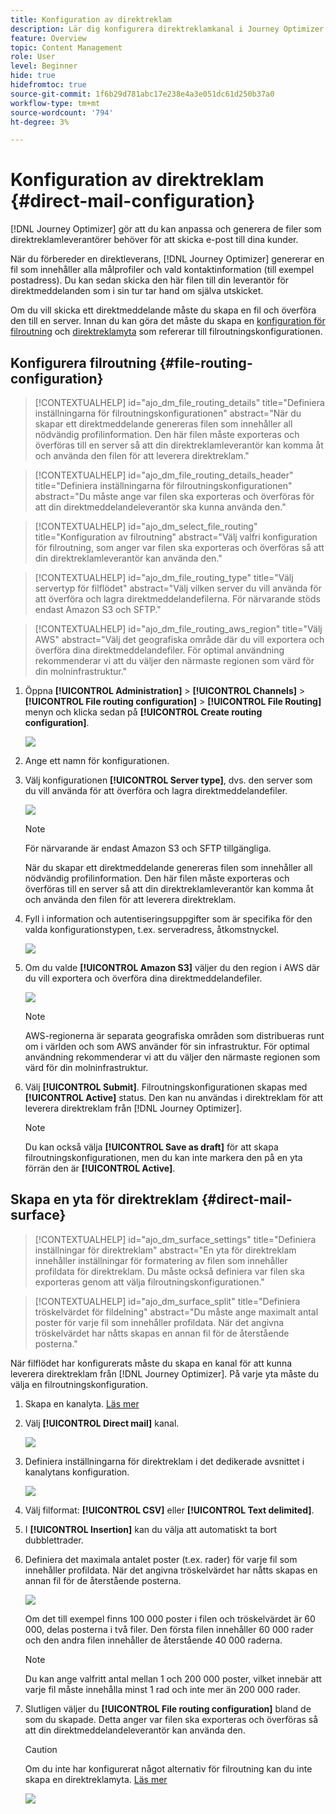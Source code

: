 ```yaml
---
title: Konfiguration av direktreklam
description: Lär dig konfigurera direktreklamkanal i Journey Optimizer
feature: Overview
topic: Content Management
role: User
level: Beginner
hide: true
hidefromtoc: true
source-git-commit: 1f6b29d781abc17e238e4a3e051dc61d250b37a0
workflow-type: tm+mt
source-wordcount: '794'
ht-degree: 3%

---
```


# Konfiguration av direktreklam {#direct-mail-configuration}

[!DNL Journey Optimizer] gör att du kan anpassa och generera de filer som direktreklamleverantörer behöver för att skicka e-post till dina kunder.

När du förbereder en direktleverans, [!DNL Journey Optimizer] genererar en fil som innehåller alla målprofiler och vald kontaktinformation (till exempel postadress). Du kan sedan skicka den här filen till din leverantör för direktmeddelanden som i sin tur tar hand om själva utskicket.

Om du vill skicka ett direktmeddelande måste du skapa en fil och överföra den till en server. Innan du kan göra det måste du skapa en [konfiguration för filroutning](#file-routing-configuration) och [direktreklamyta](#direct-mail-surface) som refererar till filroutningskonfigurationen.

## Konfigurera filroutning {#file-routing-configuration}

>[!CONTEXTUALHELP]
>id="ajo_dm_file_routing_details"
>title="Definiera inställningarna för filroutningskonfigurationen"
>abstract="När du skapar ett direktmeddelande genereras filen som innehåller all nödvändig profilinformation. Den här filen måste exporteras och överföras till en server så att din direktreklamleverantör kan komma åt och använda den filen för att leverera direktreklam."

>[!CONTEXTUALHELP]
>id="ajo_dm_file_routing_details_header"
>title="Definiera inställningarna för filroutningskonfigurationen"
>abstract="Du måste ange var filen ska exporteras och överföras för att din direktmeddelandeleverantör ska kunna använda den."

>[!CONTEXTUALHELP]
>id="ajo_dm_select_file_routing"
>title="Konfiguration av filroutning"
>abstract="Välj valfri konfiguration för filroutning, som anger var filen ska exporteras och överföras så att din direktreklamleverantör kan använda den."

>[!CONTEXTUALHELP]
>id="ajo_dm_file_routing_type"
>title="Välj servertyp för filflödet"
>abstract="Välj vilken server du vill använda för att överföra och lagra direktmeddelandefilerna. För närvarande stöds endast Amazon S3 och SFTP."

>[!CONTEXTUALHELP]
>id="ajo_dm_file_routing_aws_region"
>title="Välj AWS"
>abstract="Välj det geografiska område där du vill exportera och överföra dina direktmeddelandefiler. För optimal användning rekommenderar vi att du väljer den närmaste regionen som värd för din molninfrastruktur."

1. Öppna **[!UICONTROL Administration]** > **[!UICONTROL Channels]** > **[!UICONTROL File routing configuration]** > **[!UICONTROL File Routing]** menyn och klicka sedan på **[!UICONTROL Create routing configuration]**.

   ![](assets/file-routing-config-button.png)

1. Ange ett namn för konfigurationen.

1. Välj konfigurationen **[!UICONTROL Server type]**, dvs. den server som du vill använda för att överföra och lagra direktmeddelandefiler.

   ![](assets/file-routing-config-type.png)

   >[!NOTE]
   >
   >För närvarande är endast Amazon S3 och SFTP tillgängliga.

   När du skapar ett direktmeddelande genereras filen som innehåller all nödvändig profilinformation. Den här filen måste exporteras och överföras till en server så att din direktreklamleverantör kan komma åt och använda den filen för att leverera direktreklam.

1. Fyll i information och autentiseringsuppgifter som är specifika för den valda konfigurationstypen, t.ex. serveradress, åtkomstnyckel.

   ![](assets/file-routing-config-sftp-details.png)

1. Om du valde **[!UICONTROL Amazon S3]** väljer du den region i AWS där du vill exportera och överföra dina direktmeddelandefiler.

   ![](assets/file-routing-config-aws-region.png)

   >[!NOTE]
   >
   >AWS-regionerna är separata geografiska områden som distribueras runt om i världen och som AWS använder för sin infrastruktur. För optimal användning rekommenderar vi att du väljer den närmaste regionen som värd för din molninfrastruktur.

1. Välj **[!UICONTROL Submit]**. Filroutningskonfigurationen skapas med **[!UICONTROL Active]** status. Den kan nu användas i direktreklam för att leverera direktreklam från [!DNL Journey Optimizer].

   >[!NOTE]
   >
   >Du kan också välja **[!UICONTROL Save as draft]** för att skapa filroutningskonfigurationen, men du kan inte markera den på en yta förrän den är **[!UICONTROL Active]**.

## Skapa en yta för direktreklam {#direct-mail-surface}

>[!CONTEXTUALHELP]
>id="ajo_dm_surface_settings"
>title="Definiera inställningar för direktreklam"
>abstract="En yta för direktreklam innehåller inställningar för formatering av filen som innehåller profildata för direktreklam. Du måste också definiera var filen ska exporteras genom att välja filroutningskonfigurationen."

<!--
>[!CONTEXTUALHELP]
>id="ajo_dm_surface_sort"
>title="Define the sort order"
>abstract="If you select this option, the sort will be by profile ID, ascending or descending. If you unselect it, the sorting configuration defined when creating the direct mail message within a journey or a campaign."-->

>[!CONTEXTUALHELP]
>id="ajo_dm_surface_split"
>title="Definiera tröskelvärdet för fildelning"
>abstract="Du måste ange maximalt antal poster för varje fil som innehåller profildata. När det angivna tröskelvärdet har nåtts skapas en annan fil för de återstående posterna."

När filflödet har konfigurerats måste du skapa en kanal för att kunna leverera direktreklam från [!DNL Journey Optimizer]. På varje yta måste du välja en filroutningskonfiguration.

1. Skapa en kanalyta. [Läs mer](channel-surfaces.md)

1. Välj **[!UICONTROL Direct mail]** kanal.

   ![](assets/surface-direct-mail-channel.png)

1. Definiera inställningarna för direktreklam i det dedikerade avsnittet i kanalytans konfiguration.

   ![](assets/surface-direct-mail-settings.png)

1. Välj filformat: **[!UICONTROL CSV]** eller **[!UICONTROL Text delimited]**.

1. I **[!UICONTROL Insertion]** kan du välja att automatiskt ta bort dubblettrader.

1. Definiera det maximala antalet poster (t.ex. rader) för varje fil som innehåller profildata. När det angivna tröskelvärdet har nåtts skapas en annan fil för de återstående posterna.

   ![](assets/surface-direct-mail-split.png)

   Om det till exempel finns 100 000 poster i filen och tröskelvärdet är 60 000, delas posterna i två filer. Den första filen innehåller 60 000 rader och den andra filen innehåller de återstående 40 000 raderna.

   >[!NOTE]
   >
   >Du kan ange valfritt antal mellan 1 och 200 000 poster, vilket innebär att varje fil måste innehålla minst 1 rad och inte mer än 200 000 rader.

1. Slutligen väljer du **[!UICONTROL File routing configuration]** bland de som du skapade. Detta anger var filen ska exporteras och överföras så att din direktmeddelandeleverantör kan använda den.

   >[!CAUTION]
   >
   >Om du inte har konfigurerat något alternativ för filroutning kan du inte skapa en direktreklamyta. [Läs mer](#file-routing-configuration)

   ![](assets/surface-direct-mail-file-routing.png)